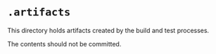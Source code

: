 # `.artifacts`

This directory holds artifacts created by the build and test processes. 

The contents should not be committed.
